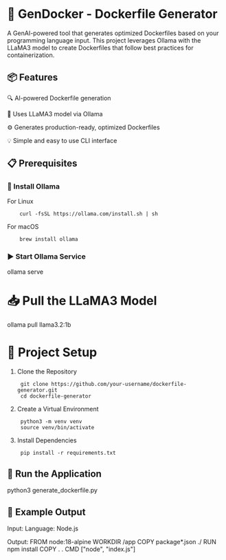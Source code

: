 # 🐳 GenDocker - Dockerfile Generator

A GenAI-powered tool that generates optimized Dockerfiles based on your programming language input. This project leverages Ollama with the LLaMA3 model to create Dockerfiles that follow best practices for containerization.

## 📦 Features

🔍 AI-powered Dockerfile generation

🧠 Uses LLaMA3 model via Ollama

⚙️ Generates production-ready, optimized Dockerfiles

💡 Simple and easy to use CLI interface

## 📋 Prerequisites

### 🐙 Install Ollama

For Linux

        curl -fsSL https://ollama.com/install.sh | sh

For macOS

        brew install ollama

### ▶️ Start Ollama Service


ollama serve

# 📥 Pull the LLaMA3 Model


ollama pull llama3.2:1b

# 🚀 Project Setup

1. Clone the Repository

        git clone https://github.com/your-username/dockerfile-generator.git
        cd dockerfile-generator

2. Create a Virtual Environment

        python3 -m venv venv
        source venv/bin/activate

3. Install Dependencies

        pip install -r requirements.txt

## 🧠 Run the Application

python3 generate_dockerfile.py

## 📄 Example Output

Input:
        Language: Node.js
        
Output:
        FROM node:18-alpine
        WORKDIR /app
        COPY package*.json ./
        RUN npm install
        COPY . .
        CMD ["node", "index.js"]





